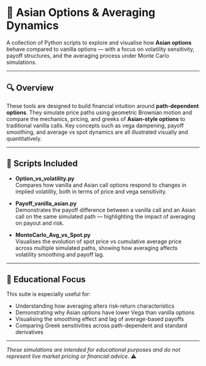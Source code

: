# 🧮 Asian Options & Averaging Dynamics

A collection of Python scripts to explore and visualise how **Asian options** behave compared to vanilla options — with a focus on volatility sensitivity, payoff structures, and the averaging process under Monte Carlo simulations.

---

## 🔍 Overview

These tools are designed to build financial intuition around **path-dependent options**. They simulate price paths using geometric Brownian motion and compare the mechanics, pricing, and greeks of **Asian-style options** to traditional vanilla calls. Key concepts such as vega dampening, payoff smoothing, and average vs spot dynamics are all illustrated visually and quantitatively.

---

## 📘 Scripts Included

- **Option_vs_volatility.py**  
  Compares how vanilla and Asian call options respond to changes in implied volatility, both in terms of price and vega sensitivity.

- **Payoff_vanilla_asian.py**  
  Demonstrates the payoff difference between a vanilla call and an Asian call on the same simulated path — highlighting the impact of averaging on payout and risk.

- **MonteCarlo_Avg_vs_Spot.py**  
  Visualises the evolution of spot price vs cumulative average price across multiple simulated paths, showing how averaging affects volatility smoothing and payoff lag.

---

## 🎯 Educational Focus

This suite is especially useful for:
- Understanding how averaging alters risk-return characteristics
- Demonstrating why Asian options have lower Vega than vanilla options
- Visualising the smoothing effect and lag of average-based payoffs
- Comparing Greek sensitivities across path-dependent and standard derivatives

---

*These simulations are intended for educational purposes and do not represent live market pricing or financial advice.* ⚠️
